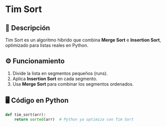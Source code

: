 
# Tim Sort

## 📌 Descripción
Tim Sort es un algoritmo híbrido que combina **Merge Sort** e **Insertion Sort**, optimizado para listas reales en Python.

## ⚙️ Funcionamiento
1. Divide la lista en segmentos pequeños (runs).
2. Aplica **Insertion Sort** en cada segmento.
3. Usa **Merge Sort** para combinar los segmentos ordenados.

## 🖥️ Código en Python
```python
def tim_sort(arr):
    return sorted(arr)  # Python ya optimiza con Tim Sort
